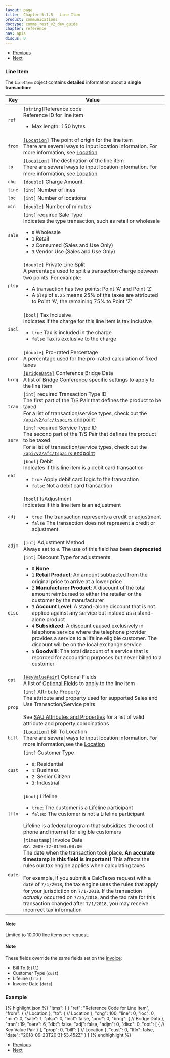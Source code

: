 ```yaml
---
layout: page
title:  Chapter 5.1.5 - Line Item
product: communications
doctype: comms_rest_v2_dev_guide
chapter: reference
nav: apis
disqus: 0
---
```


<ul class="pager">
  <li class="previous"><a href="/communications/dev-guide_rest_v2/reference/location/"><i class="glyphicon glyphicon-chevron-left"></i>Previous</a></li>
  <li class="next"><a href="/communications/dev-guide_rest_v2/reference/tax-override/">Next<i class="glyphicon glyphicon-chevron-right"></i></a></li>
</ul>

<h3>Line Item</h3>

The <code>LineItem</code> object contains <b>detailed</b> information about a <b>single transaction</b>:

<div class="mobile-table">
  <table class="styled-table">
    <thead>
      <tr>
        <th>Key</th>
        <th>Value</th>
      </tr>
    </thead>
    <tbody>
        <tr>
            <td><code>ref</code></td>
            <td><code>[string]</code>Reference code
            <br/>
            Reference ID for line item 
            <ul class="dev-guide-list">
              <li>Max length: 150 bytes</li>
            </ul>
            </td>
        </tr>
        <tr>
            <td><code>from</code></td>
            <td><a class="dev-guide-link" href="/communications/dev-guide_rest_v2/reference/location/"><code>[Location]</code></a> The point of origin for the line item
            <br>
            There are several ways to input location information. For more information, see <a class="dev-guide-link" href="/communications/dev-guide_rest_v2/reference/location/">Location</a>
            </td>
        </tr>
        <tr>
            <td><code>to</code></td>
            <td><a class="dev-guide-link" href="/communications/dev-guide_rest_v2/reference/location/"><code>[Location]</code></a> The destination of the line item
            <br>
            There are several ways to input location information. For more information, see <a class="dev-guide-link" href="/communications/dev-guide_rest_v2/reference/location/">Location</a>
            </td>
        </tr>
        <tr>
            <td><code>chg</code></td>
            <td><code>[double]</code> Charge Amount
            </td>
        </tr>
        <tr>
            <td><code>line</code></td>
            <td><code>[int]</code> Number of lines
            </td>
        </tr>
        <tr>
            <td><code>loc</code></td>
            <td><code>[int]</code> Number of locations
            </td>
        </tr>
        <tr>
            <td><code>min</code></td>
            <td><code>[double]</code> Number of minutes
            </td>
        </tr>
        <tr>
            <td><code>sale</code></td>
            <td><code>[int]</code> <span class="t5">required</span> Sale Type
                <br>
                Indicates the type transaction, such as retail or wholesale
                <ul class="dev-guide-list">
                    <li><code>0</code> Wholesale</li>
                    <li><code>1</code> Retail</li>
                    <li><code>2</code> Consumed (Sales and Use Only)</li>
                    <li><code>3</code> Vendor Use (Sales and Use Only)</li>
                </ul>
            </td>
        </tr>
        <tr>
            <td><code>plsp</code></td>
            <td><code>[double]</code> Private Line Split
                <br>
                A percentage used to split a transaction charge between two points. For example:
                <br>
                <ul class="dev-guide-list">
                    <li>A transaction has two points: Point 'A' and Point 'Z'</li>
                    <li>A <code>plsp</code> of <code>0.25</code> means 25% of the taxes are attributed to Point 'A', the remaining 75% to Point 'Z'</li>
                </ul>
            </td>
        </tr>
        <tr>
            <td><code>incl</code></td>
            <td><code>[bool]</code> Tax Inclusive
                <br/>
                Indicates if the charge for this line item is tax inclusive
                <ul class="dev-guide-list">
                    <li><code>true</code> Tax is included in the charge</li>
                    <li><code>false</code> Tax is exclusive to the charge</li>
                </ul>
            </td>
        </tr>
        <tr>
            <td><code>pror</code></td>
            <td><code>[double]</code> Pro-rated Percentage
            <br>
            A percentage used for the pro-rated calculation of fixed taxes
            </td>
        </tr>
        <tr>
            <td><code>brdg</code></td>
            <td><a class="dev-guide-link" href="/communications/dev-guide_rest_v2/reference/bridge-data/"><code>[BridgeData]</code></a> Conference Bridge Data
            <br>
            A list of <a class="dev-guide-link" href="/communications/dev-guide_rest_v2/reference/bridge-data/">Bridge Conference</a> specific settings to apply to the line item
            </td>
        </tr>
        <tr>
            <td><code>tran</code></td>
            <td><code>[int]</code> <span class="t5">required</span> Transaction Type ID
            <br>
            The first part of the T/S Pair that defines the product to be taxed
            <br>
            For a list of transaction/service types, check out the <a class="dev-guide-link" href="/communications/dev-guide_rest_v2/getting-started/environments-endpoints#lookups"><code>/api/v2/afc/tspairs</code> endpoint</a>
            </td>
        </tr>
        <tr>
            <td><code>serv</code></td>
            <td><code>[int]</code> <span class="t5">required</span> Service Type ID
            <br>
            The second part of the T/S Pair that defines the product to be taxed
            <br>
            For a list of transaction/service types, check out the <a class="dev-guide-link" href="/communications/dev-guide_rest_v2/getting-started/environments-endpoints#lookups"><code>/api/v2/afc/tspairs</code> endpoint</a>
            </td>
        </tr>
        <tr>
            <td><code>dbt</code></td>
            <td><code>[bool]</code> Debit
                <br>
                Indicates if this line item is a debit card transaction
                <ul class="dev-guide-list">
                    <li><code>true</code> Apply debit card logic to the transaction</li>
                    <li><code>false</code> Not a debit card transaction</li>
                </ul>
            </td>
        </tr>
        <tr>
            <td><code>adj</code></td>
            <td><code>[bool]</code> IsAdjustment
                <br>
                Indicates if this line item is an adjustment
                <ul class="dev-guide-list">
                    <li><code>true</code> The transaction represents a credit or adjustment</li>
                    <li><code>false</code> The transaction does not represent a credit or adjustment</li>
                </ul>
            </td>
        </tr>
        <tr>
            <td><code>adjm</code></td>
            <td><code>[int]</code> Adjustment Method
                <br>
                Always set to <code>0</code>.  The use of this field has been <b>deprecated</b>
            </td>
        </tr>
        <tr>
            <td><code>disc</code></td>
            <td><code>[int]</code> Discount Type for adjustments
                <br>
                <ul class="dev-guide-list">
                    <li><code>0</code> <b>None</b></li>
                    <li><code>1</code> <b>Retail Product</b>: An amount subtracted from the original price to arrive at a lower price</li>
                    <li><code>2</code> <b>Manufacturer Product</b>: A discount of the total amount reimbursed to either the retailer or the customer by the manufacturer</li>
                    <li><code>3</code> <b>Account Level</b>: A stand-alone discount that is not applied against any service but instead as a stand-alone product</li>
                    <li><code>4</code> <b>Subsidized</b>: A discount caused exclusively in telephone service where the telephone provider provides a service to a lifeline eligible customer. The discount will be on the local exchange service</li>
                    <li><code>5</code> <b>Goodwill</b>: The total discount of a service that is recorded for accounting purposes but never billed to a customer</li>
                </ul>
            </td>
        </tr>
        <tr>
        <td><code>opt</code></td>
        <td><a class="dev-guide-link" href="/communications/dev-guide_rest_v2/reference/key-value-pair/"><code>[KeyValuePair]</code></a> Optional Fields
          <br>
          A list of <a class="dev-guide-link" href="/communications/dev-guide_rest_v2/reference/key-value-pair/">Optional Fields</a> to apply to the line item
        </td>
      </tr>
      <tr>
        <td><code>prop</code></td>
        <td><code>[int]</code> Attribute Property
            <br>
            The attribute and property used for supported Sales and Use Transaction/Service pairs
            <br/><br/>
            See <a class="dev-guide-link" href="/communications/dev-guide_rest_v2/customizing-transactions/sample-transactions/sau-attribute-property/">SAU Attributes and Properties</a> for a list of valid attribute and property combinations
        </td>
      </tr>
      <tr>
        <td><code>bill</code></td>
        <td><a class="dev-guide-link" href="/communications/dev-guide_rest_v2/reference/location/"><code>[Location]</code></a> Bill To Location
          <br>
          There are several ways to input location information. For more information,see the <a class="dev-guide-link" href="/communications/dev-guide_rest_v2/reference/location/">Location</a>
        </td>
      </tr>
      <tr>
        <td><code>cust</code></td>
        <td><code>[int]</code> Customer Type
          <br>
          <ul class="dev-guide-list">
            <li><code>0</code>: Residential</li>
            <li><code>1</code>: Business</li>
            <li><code>2</code>: Senior Citizen</li>
            <li><code>3</code>: Industrial</li>
          </ul>
        </td>
      </tr>
      <tr>
        <td><code>lfln</code></td>
        <td><code>[bool]</code> Lifeline
          <ul class="dev-guide-list">
            <li><code>true</code>: The customer is a Lifeline participant</li>
            <li><code>false</code>: The customer is not a Lifeline participant</li>
          </ul>
          Lifeline is a federal program that subsidizes the cost of phone and internet for eligible customers
        </td>
      </tr>
      <tr>
        <td><code>date</code></td>
        <td><code>[timestamp]</code> Invoice Date
          <br>
          <i>ex.</i><code> 2009-12-01T03:00:00</code>
          <br>
          The date when the transaction took place. <b>An accurate timestamp in this field is important!</b> This affects the rules our tax engine applies when calculating taxes
          <br>
          <br>
          For example, if you submit a CalcTaxes request with a <code>date</code> of <code>7/1/2018</code>, the tax engine uses the rules that apply for your jurisdiction on <code>7/1/2018</code>. If the transaction <i>actually</i> occurred on <code>7/25/2018</code>, and the tax rate for this transaction changed after <code>7/1/2018</code>, you may receive incorrect tax information
        </td>
      </tr>
    </tbody>
  </table>
</div>

<h4>Note</h4>
Limited to 10,000 line items per request.

<h4>Note</h4>
These fields override the same fields set on the <a class="dev-guide-link" href="/communications/dev-guide_rest_v2/reference/invoice/">Invoice</a>:
<ul class="dev-guide-list">
    <li>Bill To (<code>bill</code>)</li>
    <li>Customer Type (<code>cust</code>)</li>
    <li>Lifeline (<code>lfln</code>)</li>
    <li>Invoice Date (<code>date</code>)</li>
</ul>

<h3>Example</h3>

{% highlight json %}
"itms": [
  {
    "ref": "Reference Code for Line Item",
    "from": {
      // Location
    },
    "to": {
      // Location
    },
    "chg": 100,
    "line": 0,
    "loc": 0,
    "min": 0,
    "sale": 1,
    "plsp": 0,
    "incl": false,
    "pror": 0,
    "brdg": {
      // Bridge Data
    },
    "tran": 19,
    "serv": 6,
    "dbt": false,
    "adj": false,
    "adjm": 0,
    "disc": 0,
    "opt": [
      {
        // Key Value Pair
      }
    ],
    "prop": 0,
    "bill": {
      // Location
    },
    "cust": 0,
    "lfln": false,
    "date": "2018-09-23T20:31:53.452Z"
  }
]
{% endhighlight %}

<ul class="pager">
  <li class="previous"><a href="/communications/dev-guide_rest_v2/reference/location/"><i class="glyphicon glyphicon-chevron-left"></i>Previous</a></li>
  <li class="next"><a href="/communications/dev-guide_rest_v2/reference/tax-override/">Next<i class="glyphicon glyphicon-chevron-right"></i></a></li>
</ul>